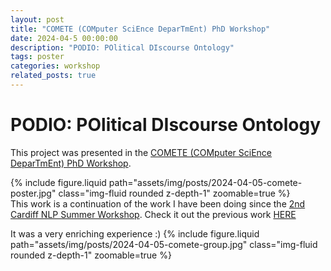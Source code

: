 ```yaml
---
layout: post
title: "COMETE (COMputer SciEnce DeparTmEnt) PhD Workshop"
date: 2024-04-5 00:00:00
description: "PODIO: POlitical DIscourse Ontology"
tags: poster
categories: workshop
related_posts: true
---
```


# PODIO: POlitical DIscourse Ontology

This project was presented in the [COMETE (COMputer SciEnce DeparTmEnt) PhD Workshop](https://comete.di.unito.it/).

<div class="row mt-3">
    <div class="col-sm mt-3 mt-md-0">
        {% include figure.liquid path="assets/img/posts/2024-04-05-comete-poster.jpg" class="img-fluid rounded z-depth-1" zoomable=true %}
    </div>
    <div class="col-sm mt-3 mt-md-0">
        This work is a continuation of the work I have been doing since the <a href="https://2023.cardiffnlpworkshop.org">2nd Cardiff NLP Summer Workshop</a>. Check it out the previous work <a href="/blog/2023/cardiff/">HERE</a>
    </div>
</div>

It was a very enriching experience :)
{% include figure.liquid path="assets/img/posts/2024-04-05-comete-group.jpg" class="img-fluid rounded z-depth-1" zoomable=true %}

